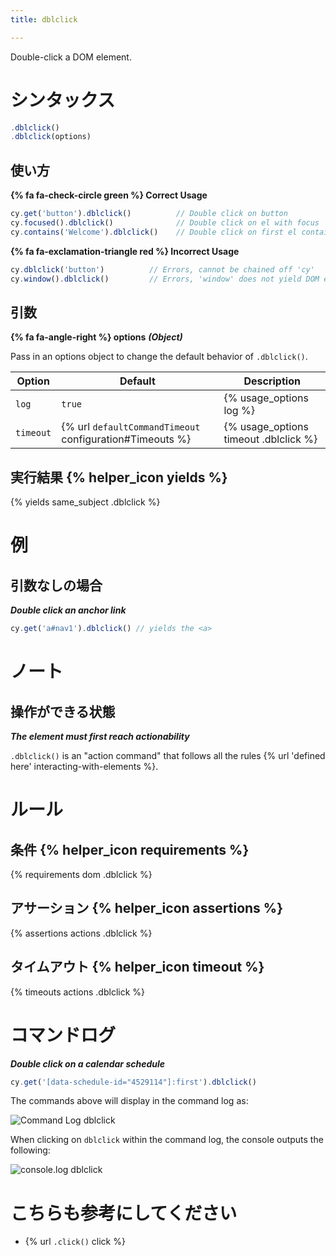```yaml
---
title: dblclick

---
```


Double-click a DOM element.

# シンタックス

```javascript
.dblclick()
.dblclick(options)
```

## 使い方

**{% fa fa-check-circle green %} Correct Usage**

```javascript
cy.get('button').dblclick()          // Double click on button
cy.focused().dblclick()              // Double click on el with focus
cy.contains('Welcome').dblclick()    // Double click on first el containing 'Welcome'
```

**{% fa fa-exclamation-triangle red %} Incorrect Usage**

```javascript
cy.dblclick('button')          // Errors, cannot be chained off 'cy'
cy.window().dblclick()         // Errors, 'window' does not yield DOM element
```

## 引数

**{% fa fa-angle-right %} options** ***(Object)***

Pass in an options object to change the default behavior of `.dblclick()`.

Option | Default | Description
--- | --- | ---
`log` | `true` | {% usage_options log %}
`timeout` | {% url `defaultCommandTimeout` configuration#Timeouts %} | {% usage_options timeout .dblclick %}

## 実行結果 {% helper_icon yields %}

{% yields same_subject .dblclick %}

# 例

## 引数なしの場合

***Double click an anchor link***

```javascript
cy.get('a#nav1').dblclick() // yields the <a>
```

# ノート

## 操作ができる状態

***The element must first reach actionability***

`.dblclick()` is an "action command" that follows all the rules {% url 'defined here' interacting-with-elements %}.

# ルール

## 条件 {% helper_icon requirements %}

{% requirements dom .dblclick %}

## アサーション {% helper_icon assertions %}

{% assertions actions .dblclick %}

## タイムアウト {% helper_icon timeout %}

{% timeouts actions .dblclick %}

# コマンドログ

***Double click on a calendar schedule***

```javascript
cy.get('[data-schedule-id="4529114"]:first').dblclick()
```

The commands above will display in the command log as:

![Command Log dblclick](/img/api/dblclick/double-click-in-testing.png)

When clicking on `dblclick` within the command log, the console outputs the following:

![console.log dblclick](/img/api/dblclick/element-double-clicked-on.png)

# こちらも参考にしてください

- {% url `.click()` click %}

